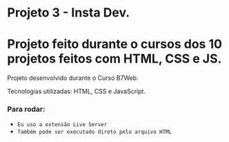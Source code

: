 # Projeto 3 - Insta Dev.
# Projeto feito durante o cursos dos 10 projetos feitos com HTML, CSS e JS.

Projeto desenvolvido durante o Curso B7Web. 

Tecnologias utilizadas: HTML, CSS e JavaScript.

<!-- ### Instalação:

- `npm install` -->

### Para rodar:

- `Eu uso a extensão Live Server`
- `Também pode ser executado direto pelo arquivo HTML`